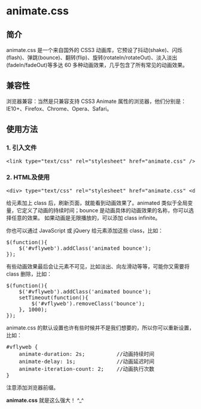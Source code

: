 # animate.css
<h2>简介</h2>
animate.css 是一个来自国外的 CSS3 动画库，它预设了抖动(shake)、闪烁(flash)、弹跳(bounce)、翻转(flip)、旋转(rotateIn/rotateOut)、淡入淡出(fadeIn/fadeOut)等多达 60 多种动画效果，几乎包含了所有常见的动画效果。
<h2>兼容性</h2>
浏览器兼容：当然是只兼容支持 CSS3 Animate 属性的浏览器，他们分别是：IE10+、Firefox、Chrome、Opera、Safari。
<h2>使用方法</h2>
<h3>1. 引入文件</h3>
<pre>
&lt;link type="text/css" rel="stylesheet" href="animate.css" /&gt;
</pre>
<h3>2. HTML及使用</h3>
<pre>
&lt;div&gt; type="text/css" rel="stylesheet" href="animate.css" &lt;div&gt;
</pre>
给元素加上 class 后，刷新页面，就能看到动画效果了。animated 类似于全局变量，它定义了动画的持续时间；bounce 是动画具体的动画效果的名称，你可以选择任意的效果。
如果动画是无限播放的，可以添加 class infinite。

你也可以通过 JavaScript 或 jQuery 给元素添加这些 class，比如：
<pre>
$(function(){
    $('#vflyweb').addClass('animated bounce');
});
</pre>

有些动画效果最后会让元素不可见，比如淡出、向左滑动等等，可能你又需要将 class 删除，比如：
<pre>
$(function(){
    $('#vflyweb').addClass('animated bounce');
    setTimeout(function(){
        $('#vflyweb').removeClass('bounce');
    }, 1000);
});
</pre>

animate.css 的默认设置也许有些时候并不是我们想要的，所以你可以重新设置，比如：
<pre>
#vflyweb {
    animate-duration: 2s;          //动画持续时间
    animate-delay: 1s;             //动画延迟时间
    animate-iteration-count: 2;    //动画执行次数
}
</pre>
注意添加浏览器前缀。

<b>animate.css</b> 就是这么强大！ ^_^
